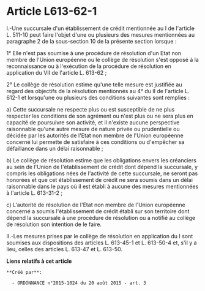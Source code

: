 # Article L613-62-1

I.-Une succursale d'un établissement de crédit mentionnée au I de l'article L. 511-10 peut faire l'objet d'une ou plusieurs
des mesures mentionnées au paragraphe 2 de la sous-section 10 de la présente section lorsque : 

1° Elle n'est pas soumise à une procédure de résolution d'un Etat non membre de l'Union européenne ou le collège de
résolution s'est opposé à la reconnaissance ou à l'exécution de la procédure de résolution en application du VII de l'article
L. 613-62 ; 

2° Le collège de résolution estime qu'une telle mesure est justifiée au regard des objectifs de la résolution mentionnés au
4° du II de l'article L. 612-1 et lorsqu'une ou plusieurs des conditions suivantes sont remplies : 

a) Cette succursale ne respecte plus ou est susceptible de ne plus respecter les conditions de son agrément ou n'est plus ou
ne sera plus en capacité de poursuivre son activité, et il n'existe aucune perspective raisonnable qu'une autre mesure de
nature privée ou prudentielle ou décidée par les autorités de l'Etat non membre de l'Union européenne concerné lui permette
de satisfaire à ces conditions ou d'empêcher sa défaillance dans un délai raisonnable ; 

b) Le collège de résolution estime que les obligations envers les créanciers au sein de l'Union de l'établissement de crédit
dont dépend la succursale, y compris les obligations nées de l'activité de cette succursale, ne seront pas honorées et que
cet établissement de crédit ne sera soumis dans un délai raisonnable dans le pays où il est établi à aucune des mesures
mentionnées à l'article L. 613-31-2 ; 

c) L'autorité de résolution de l'Etat non membre de l'Union européenne concerné a soumis l'établissement de crédit établi sur
son territoire dont dépend la succursale à une procédure de résolution ou a notifié au collège de résolution son intention de
le faire. 

II.-Les mesures prises par le collège de résolution en application du I sont soumises aux dispositions des articles L.
613-45-1 et L. 613-50-4 et, s'il y a lieu, celles des articles L. 613-47 et L. 613-50.

**Liens relatifs à cet article**

	**Créé par**:

	  - ORDONNANCE n°2015-1024 du 20 août 2015 - art. 3
